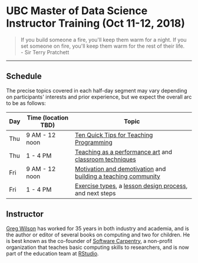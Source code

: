 # UBC Master of Data Science<br/>Instructor Training (Oct 11-12, 2018)

<blockquote>
If you build someone a fire, you'll keep them warm for a night.
If you set someone on fire, you'll keep them warm for the rest of their life.
<br/>
- Sir Terry Pratchett
</blockquote>

<p> 
  
---

## Schedule

The precise topics covered in each half-day segment may vary depending on participants' interests and prior experience, but we expect the overall arc to be as follows:

| Day | Time (location TBD) | Topic | 
|-----|------|-------|
| Thu | 9 AM - 12 noon   | [Ten Quick Tips for Teaching Programming](https://journals.plos.org/ploscompbiol/article?id=10.1371/journal.pcbi.1006023) |
| Thu | 1 - 4 PM   | [Teaching as a performance art](http://teachtogether.tech/en/performance/) and [classroom techniques](http://teachtogether.tech/en/classroom/)  |
| Fri | 9 AM - 12 noon   | [Motivation and demotivation](http://teachtogether.tech/en/motivation/) and [building a teaching community](http://teachtogether.tech/en/community/) |
| Fri | 1 - 4 PM   | [Exercise types](http://teachtogether.tech/en/exercises/), a [lesson design process](http://teachtogether.tech/en/process/), and next steps |

## Instructor

[Greg Wilson](http://third-bit.com) has worked for 35 years in both industry and academia, and is the author or editor of several books on computing and two for children. He is best known as the co-founder of [Software Carpentry](http://software-carpentry.org), a non-profit organization that teaches basic computing skills to researchers, and is now part of the education team at [RStudio](http://rstudio.com).
